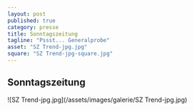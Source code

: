 ```yaml
---
layout: post
published: true
category: presse
title: Sonntagszeitung
tagline: "Pssst... Generalprobe"
asset: "SZ Trend-jpg.jpg"
square: "SZ Trend-jpg-square.jpg"
---
```


## Sonntagszeitung

![SZ Trend-jpg.jpg](/assets/images/galerie/SZ Trend-jpg.jpg)

